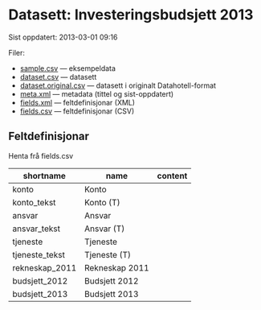 # Datasett:     Investeringsbudsjett 2013
 Sist oppdatert: 2013-03-01 09:16

 Filer:
 - [sample.csv](sample.csv) — eksempeldata
 - [dataset.csv](dataset.csv) — datasett
 - [dataset.original.csv](dataset.original.csv) — datasett i originalt Datahotell-format
 - [meta.xml](meta.xml) — metadata (tittel og sist-oppdatert)
 - [fields.xml](fields.xml) — feltdefinisjonar (XML)
 - [fields.csv](fields.csv) — feltdefinisjonar (CSV)


## Feltdefinisjonar
Henta frå fields.csv

| shortname | name | content |
| --- | --- | --- |
| konto | Konto |  |
| konto_tekst | Konto (T) |  |
| ansvar | Ansvar |  |
| ansvar_tekst | Ansvar (T) |  |
| tjeneste | Tjeneste |  |
| tjeneste_tekst | Tjeneste (T) |  |
| rekneskap_2011 | Rekneskap 2011 |  |
| budsjett_2012 | Budsjett 2012 |  |
| budsjett_2013 | Budsjett 2013 |  |
